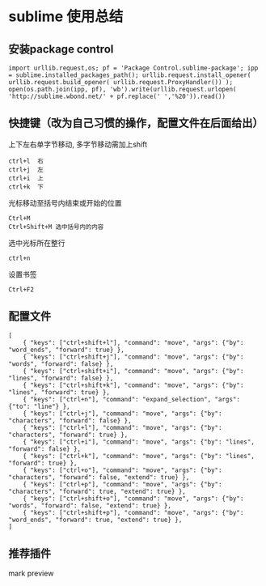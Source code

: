 # sublime 使用总结

## 安装package control

    import urllib.request,os; pf = 'Package Control.sublime-package'; ipp = sublime.installed_packages_path(); urllib.request.install_opener( urllib.request.build_opener( urllib.request.ProxyHandler()) ); open(os.path.join(ipp, pf), 'wb').write(urllib.request.urlopen( 'http://sublime.wbond.net/' + pf.replace(' ','%20')).read())



## 快捷键（改为自己习惯的操作，配置文件在后面给出）

上下左右单字节移动, 多字节移动需加上shift

    ctrl+l  右
    ctrl+j  左
    ctrl+i  上
    ctrl+k  下

光标移动至括号内结束或开始的位置

    Ctrl+M 
    Ctrl+Shift+M 选中括号内的内容
选中光标所在整行

    ctrl+n

设置书签

    Ctrl+F2 




## 配置文件


    [
        { "keys": ["ctrl+shift+l"], "command": "move", "args": {"by": "word_ends", "forward": true} },
        { "keys": ["ctrl+shift+j"], "command": "move", "args": {"by": "words", "forward": false} },
        { "keys": ["ctrl+shift+i"], "command": "move", "args": {"by": "lines", "forward": false} },
        { "keys": ["ctrl+shift+k"], "command": "move", "args": {"by": "lines", "forward": true} },
        { "keys": ["ctrl+n"], "command": "expand_selection", "args": {"to": "line"} },
        { "keys": ["ctrl+j"], "command": "move", "args": {"by": "characters", "forward": false} },
        { "keys": ["ctrl+l"], "command": "move", "args": {"by": "characters", "forward": true} },
        { "keys": ["ctrl+i"], "command": "move", "args": {"by": "lines", "forward": false} },
        { "keys": ["ctrl+k"], "command": "move", "args": {"by": "lines", "forward": true} },
        { "keys": ["ctrl+o"], "command": "move", "args": {"by": "characters", "forward": false, "extend": true} },
        { "keys": ["ctrl+p"], "command": "move", "args": {"by": "characters", "forward": true, "extend": true} },
        { "keys": ["ctrl+shift+o"], "command": "move", "args": {"by": "words", "forward": false, "extend": true} },
        { "keys": ["ctrl+shift+p"], "command": "move", "args": {"by": "word_ends", "forward": true, "extend": true} },
    ]


## 推荐插件


mark preview 
